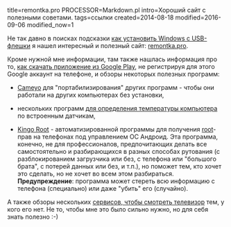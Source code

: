 title=remontka.pro
PROCESSOR=Markdown.pl
intro=Хороший сайт с полезными советами.
tags=ссылки
created=2014-08-18
modified=2016-09-06
modified_now=1


Не так давно в поисках подсказки [как установить Windows с USB-флешки][win]
я нашел интересный и полезный сайт: [remontka.pro][].

Кроме нужной мне информации, там также нашлась информация про то,
[как скачать приложение из Google Play][apk],
не регистрируя для этого Google аккаунт на телефоне,
и обзоры некоторых полезных программ:

* [Cameyo][cameyo] для "портабилизирования" других программ -
чтобы они работали на других компьютерах без установки,

* нескольких программ [для определения температуры компьютера][temp]
по встроенным датчикам,

* [Kingo Root][root] - автоматизированной программы для получения
[root][wikiRoot]-прав на телефонах под управлением ОС Андроид.
Эта программа, конечно, не для профессионалов,
предпочитающих делать все самостоятельно и разбирающихся в разных способах рутования
(с разблокированием загрузчика или без,
 с телефона или "большого брата",
 с потерей данных или без,
 и т.п.),
но поможет тем, кто хочет это сделать, но не хочет во всем этом разбираться.
**Предупреждение**: программа может стереть всю информацию с телефона (специально)
или даже "убить" его (случайно).

А также обзоры нескольких [сервисов, чтобы смотреть телевизор][tv] тем, у кого его нет.
Не то, чтобы мне это было сильно нужно, но для себя знать полезно :-)

[remontka.pro]: http://remontka.pro/
[win]: http://remontka.pro/winsetupfromusb/
[apk]: http://remontka.pro/apk-google-play-download/
[cameyo]: http://remontka.pro/cameyo/
[temp]: http://remontka.pro/computer-temperature/
[root]: http://remontka.pro/kingo-android-root/
[wikiRoot]: https://ru.wikipedia.org/wiki/Рутинг
[tv]: http://remontka.pro/online-tv-free/
